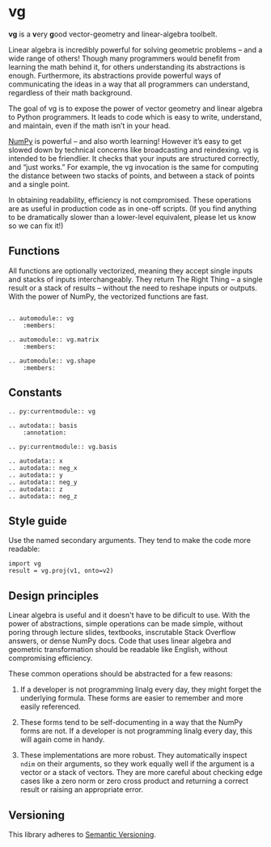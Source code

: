 vg
==

**vg** is a **v**ery **g**ood vector-geometry and linear-algebra toolbelt.

Linear algebra is incredibly powerful for solving geometric problems – and a
wide range of others! Though many programmers would benefit from learning the
math behind it, for others understanding its abstractions is enough.
Furthermore, its abstractions provide powerful ways of communicating the
ideas in a way that all programmers can understand, regardless of their math
background.

The goal of vg is to expose the power of vector geometry and linear algebra
to Python programmers. It leads to code which is easy to write, understand,
and maintain, even if the math isn’t in your head.

[NumPy][] is powerful – and also worth learning! However it’s easy to get
slowed down by technical concerns like broadcasting and reindexing. vg is
intended to be friendlier. It checks that your inputs are structured
correctly, and &ldquo;just works.&rdquo; For example, the vg invocation is the
same for computing the distance between two stacks of points, and between a
stack of points and a single point.

In obtaining readability, efficiency is not compromised. These operations are
as useful in production code as in one-off scripts. (If you find anything to
be dramatically slower than a lower-level equivalent, please let us know so
we can fix it!)

[numpy]: https://www.numpy.org/


Functions
---------

All functions are optionally vectorized, meaning they accept single inputs and
stacks of inputs interchangeably. They return The Right Thing &ndash; a single
result or a stack of results &ndash; without the need to reshape inputs or
outputs. With the power of NumPy, the vectorized functions are fast.

```eval_rst

.. automodule:: vg
    :members:

.. automodule:: vg.matrix
    :members:

.. automodule:: vg.shape
    :members:

```


Constants
---------

```eval_rst
.. py:currentmodule:: vg

.. autodata:: basis
    :annotation:

.. py:currentmodule:: vg.basis

.. autodata:: x
.. autodata:: neg_x
.. autodata:: y
.. autodata:: neg_y
.. autodata:: z
.. autodata:: neg_z

```


Style guide
-----------

Use the named secondary arguments. They tend to make the code more readable:

    import vg
    result = vg.proj(v1, onto=v2)


Design principles
-----------------

Linear algebra is useful and it doesn't have to be dificult to use. With the
power of abstractions, simple operations can be made simple, without poring
through lecture slides, textbooks, inscrutable Stack Overflow answers, or
dense NumPy docs. Code that uses linear algebra and geometric transformation
should be readable like English, without compromising efficiency.

These common operations should be abstracted for a few reasons:

1. If a developer is not programming linalg every day, they might forget the
   underlying formula. These forms are easier to remember and more easily
   referenced.

2. These forms tend to be self-documenting in a way that the NumPy forms are
   not. If a developer is not programming linalg every day, this will again
   come in handy.

3. These implementations are more robust. They automatically inspect `ndim`
   on their arguments, so they work equally well if the argument is a vector
   or a stack of vectors. They are more careful about checking edge cases
   like a zero norm or zero cross product and returning a correct result
   or raising an appropriate error.


Versioning
----------

This library adheres to [Semantic Versioning][semver].

[semver]: https://semver.org/
